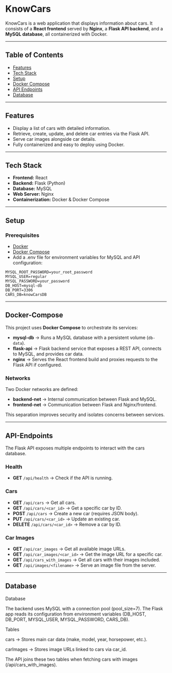 # KnowCars

KnowCars is a web application that displays information about cars. It consists of a **React frontend** served by **Nginx**, a **Flask API backend**, and a **MySQL database**, all containerized with Docker.

---

## Table of Contents

- [Features](#features)
- [Tech Stack](#tech-stack)
- [Setup](#setup)
- [Docker Compose](#docker-compose)
- [API Endpoints](#api-endpoints)
- [Database](#database)

---

## Features

- Display a list of cars with detailed information.
- Retrieve, create, update, and delete car entries via the Flask API.
- Serve car images alongside car details.
- Fully containerized and easy to deploy using Docker.

---

## Tech Stack

- **Frontend:** React
- **Backend:** Flask (Python)
- **Database:** MySQL
- **Web Server:** Nginx
- **Containerization:** Docker & Docker Compose

---

## Setup

### Prerequisites

- [Docker](https://www.docker.com/get-started)
- [Docker Compose](https://docs.docker.com/compose/install/)
- Add a .env file for environment variables for MySQL and API configuration:

```env
MYSQL_ROOT_PASSWORD=your_root_password
MYSQL_USER=regular
MYSQL_PASSWORD=your_password
DB_HOST=mysql-db
DB_PORT=3306
CARS_DB=knowCarsDB
```

---

## Docker-Compose

This project uses **Docker Compose** to orchestrate its services:

- **mysql-db** → Runs a MySQL database with a persistent volume (`db-data`).
- **flask-api** → Flask backend service that exposes a REST API, connects to MySQL, and provides car data.
- **nginx** → Serves the React frontend build and proxies requests to the Flask API if configured.

### Networks

Two Docker networks are defined:

- **backend-net** → Internal communication between Flask and MySQL.
- **frontend-net** → Communication between Flask and Nginx/frontend.

This separation improves security and isolates concerns between services.

---

## API-Endpoints

The Flask API exposes multiple endpoints to interact with the cars database.

### Health
- **GET** `/api/health` → Check if the API is running.

### Cars
- **GET** `/api/cars` → Get all cars.  
- **GET** `/api/cars/<car_id>` → Get a specific car by ID.  
- **POST** `/api/cars` → Create a new car (requires JSON body).  
- **PUT** `/api/cars/<car_id>` → Update an existing car.  
- **DELETE** `/api/cars/<car_id>` → Remove a car by ID.  

### Car Images
- **GET** `/api/car_images` → Get all available image URLs.  
- **GET** `/api/car_images/<car_id>` → Get the image URL for a specific car.  
- **GET** `/api/cars_with_images` → Get all cars with their images included.  
- **GET** `/api/images/<filename>` → Serve an image file from the server.

 ---

 ## Database

 Database

The backend uses MySQL with a connection pool (pool_size=7).
The Flask app reads its configuration from environment variables (DB_HOST, DB_PORT, MYSQL_USER, MYSQL_PASSWORD, CARS_DB).

Tables

cars → Stores main car data (make, model, year, horsepower, etc.).

carImages → Stores image URLs linked to cars via car_id.

The API joins these two tables when fetching cars with images (/api/cars_with_images).

